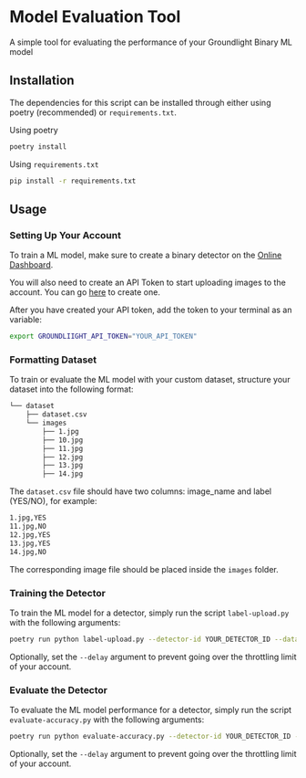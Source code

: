 # Model Evaluation Tool
A simple tool for evaluating the performance of your Groundlight Binary ML model

## Installation

The dependencies for this script can be installed through either using poetry (recommended) or `requirements.txt`.

Using poetry

```bash
poetry install
```

Using `requirements.txt`
```bash
pip install -r requirements.txt
```

## Usage

### Setting Up Your Account

To train a ML model, make sure to create a binary detector on the [Online Dashboard](https://dashboard.groundlight.ai/).

You will also need to create an API Token to start uploading images to the account. You can go [here](https://dashboard.groundlight.ai/reef/my-account/api-tokens) to create one.

After you have created your API token, add the token to your terminal as an variable:

```bash
export GROUNDLIIGHT_API_TOKEN="YOUR_API_TOKEN"
```

### Formatting Dataset

To train or evaluate the ML model with your custom dataset, structure your dataset into the following format:

```bash
└── dataset
    ├── dataset.csv
    └── images
        ├── 1.jpg
        ├── 10.jpg
        ├── 11.jpg
        ├── 12.jpg
        ├── 13.jpg
        ├── 14.jpg
```

The `dataset.csv` file should have two columns: image_name and label (YES/NO), for example:

```bash
1.jpg,YES
11.jpg,NO
12.jpg,YES
13.jpg,YES
14.jpg,NO
```

The corresponding image file should be placed inside the `images` folder.

### Training the Detector

To train the ML model for a detector, simply run the script `label-upload.py` with the following arguments:

```bash
poetry run python label-upload.py --detector-id YOUR_DETECTOR_ID --dataset PATH_TO_DATASET_TRAIN_FOLDER
```

Optionally, set the `--delay` argument to prevent going over the throttling limit of your account.

### Evaluate the Detector

To evaluate the ML model performance for a detector, simply run the script `evaluate-accuracy.py` with the following arguments:

```bash
poetry run python evaluate-accuracy.py --detector-id YOUR_DETECTOR_ID --dataset PATH_TO_DATASET_TEST_FOLDER
```

Optionally, set the `--delay` argument to prevent going over the throttling limit of your account.